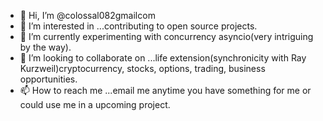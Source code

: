 - 👋 Hi, I’m @colossal082gmailcom 
- 👀 I’m interested in ...contributing to open source projects. 
- 🌱 I’m currently experimenting with concurrency asyncio(very intriguing by the way). 
- 💞️ I’m looking to collaborate on ...life extension(synchronicity with Ray Kurzweil)cryptocurrency, stocks, options, trading, business opportunities. 
- 📫 How to reach me ...email me anytime you have something for me or could use me in a upcoming project. 

<!---
colossal082gmailcom/colossal082gmailcom is a ✨ special ✨ repository because its `README.md` (this file) appears on your GitHub profile.
You can click the Preview link to take a look at your changes.
--->
